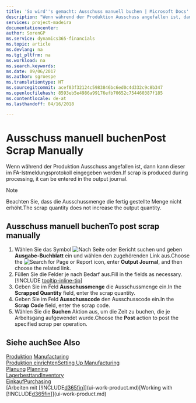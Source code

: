 ```yaml
---
title: 'So wird''s gemacht: Ausschuss manuell buchen | Microsoft Docs'
description: "Wenn während der Produktion Ausschuss angefallen ist, dann kann dieser im FA-Istmeldungsprotokoll eingegeben werden. Beachten Sie, dass die Ausschussmenge die fertig gestellte Menge nicht erhöht."
services: project-madeira
documentationcenter: 
author: SorenGP
ms.service: dynamics365-financials
ms.topic: article
ms.devlang: na
ms.tgt_pltfrm: na
ms.workload: na
ms.search.keywords: 
ms.date: 09/06/2017
ms.author: sgroespe
ms.translationtype: HT
ms.sourcegitcommit: acef03f32124c5983846bc6ed0c4d332c9c8b347
ms.openlocfilehash: 8593eb5e4986a99176efb70652c754460387f185
ms.contentlocale: de-at
ms.lasthandoff: 04/16/2018

---
```

# <a name="post-scrap-manually"></a><span data-ttu-id="be2ee-104">Ausschuss manuell buchen</span><span class="sxs-lookup"><span data-stu-id="be2ee-104">Post Scrap Manually</span></span>
<span data-ttu-id="be2ee-105">Wenn während der Produktion Ausschuss angefallen ist, dann kann dieser im FA-Istmeldungsprotokoll eingegeben werden.</span><span class="sxs-lookup"><span data-stu-id="be2ee-105">If scrap is produced during processing, it can be entered in the output journal.</span></span> 

> [!NOTE]
> <span data-ttu-id="be2ee-106">Beachten Sie, dass die Ausschussmenge die fertig gestellte Menge nicht erhöht.</span><span class="sxs-lookup"><span data-stu-id="be2ee-106">The scrap quantity does not increase the output quantity.</span></span>  

## <a name="to-post-scrap-manually"></a><span data-ttu-id="be2ee-107">Ausschuss manuell buchen</span><span class="sxs-lookup"><span data-stu-id="be2ee-107">To post scrap manually</span></span>  
1. <span data-ttu-id="be2ee-108">Wählen Sie das Symbol ![Nach Seite oder Bericht suchen](media/ui-search/search_small.png "Nach Seite oder Bericht suchen") und geben **Ausgabe-Buchblatt** ein und wählen den zugehörenden Link aus.</span><span class="sxs-lookup"><span data-stu-id="be2ee-108">Choose the ![Search for Page or Report](media/ui-search/search_small.png "Search for Page or Report icon") icon, enter **Output Journal**, and then choose the related link.</span></span>  
2. <span data-ttu-id="be2ee-109">Füllen Sie die Felder je nach Bedarf aus.</span><span class="sxs-lookup"><span data-stu-id="be2ee-109">Fill in the fields as necessary.</span></span> [!INCLUDE [tooltip-inline-tip](includes/tooltip-inline-tip_md.md)]  
3. <span data-ttu-id="be2ee-110">Geben Sie im Feld **Ausschussmenge** die Ausschussmenge ein.</span><span class="sxs-lookup"><span data-stu-id="be2ee-110">In the **Scrapped Quantity** field, enter the scrap quantity.</span></span>  
4. <span data-ttu-id="be2ee-111">Geben Sie im Feld **Ausschusscode** den Ausschusscode ein.</span><span class="sxs-lookup"><span data-stu-id="be2ee-111">In the **Scrap Code** field, enter the scrap code.</span></span>  
5. <span data-ttu-id="be2ee-112">Wählen Sie die **Buchen** Aktion aus, um die Zeit zu buchen, die je Arbeitsgang aufgewendet wurde.</span><span class="sxs-lookup"><span data-stu-id="be2ee-112">Choose the **Post** action to post the specified scrap per operation.</span></span>  

## <a name="see-also"></a><span data-ttu-id="be2ee-113">Siehe auch</span><span class="sxs-lookup"><span data-stu-id="be2ee-113">See Also</span></span>  
<span data-ttu-id="be2ee-114">[Produktion](production-manage-manufacturing.md)  </span><span class="sxs-lookup"><span data-stu-id="be2ee-114">[Manufacturing](production-manage-manufacturing.md)  </span></span>  
[<span data-ttu-id="be2ee-115">Produktion einrichten</span><span class="sxs-lookup"><span data-stu-id="be2ee-115">Setting Up Manufacturing</span></span>](production-configure-production-processes.md)  
<span data-ttu-id="be2ee-116">[Planung](production-planning.md)    </span><span class="sxs-lookup"><span data-stu-id="be2ee-116">[Planning](production-planning.md)    </span></span>  
[<span data-ttu-id="be2ee-117">Lagerbesttand</span><span class="sxs-lookup"><span data-stu-id="be2ee-117">Inventory</span></span>](inventory-manage-inventory.md)  
[<span data-ttu-id="be2ee-118">Einkauf</span><span class="sxs-lookup"><span data-stu-id="be2ee-118">Purchasing</span></span>](purchasing-manage-purchasing.md)  
<span data-ttu-id="be2ee-119">[Arbeiten mit [!INCLUDE[d365fin](includes/d365fin_md.md)]](ui-work-product.md)</span><span class="sxs-lookup"><span data-stu-id="be2ee-119">[Working with [!INCLUDE[d365fin](includes/d365fin_md.md)]](ui-work-product.md)</span></span>

